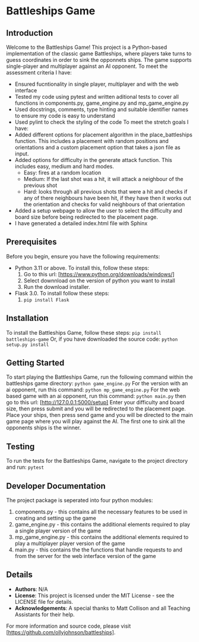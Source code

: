 # Battleships Game

## Introduction
Welcome to the Battleships Game! This project is a Python-based implementation of the classic game Battleships, where players take turns to guess coordinates in order to sink the opponnets ships. 
The game supports single-player and multiplayer against an AI opponent.
To meet the assessment criteria I have:
 - Ensured fucntionality in single player, multiplayer and with the web interface
 - Tested my code using pytest and written aditional tests to cover all functions in components.py, game_engine.py and mp_game_engine.py
 - Used docstrings, comments, type hinting and suitable identifier names to ensure my code is easy to understand
 - Used pylint to check the styling of the code
To meet the stretch goals I have:
 - Added different options for placement algorithm in the place_battleships function. This includes a placement with random positions and orientations and a custom placement option that takes a json file as input.
 - Added options for difficulty in the generate attack function. This includes easy, medium and hard modes.
    - Easy: fires at a random location
    - Medium: If the last shot was a hit, it will attack a neighbour of the previous shot
    - Hard: looks through all previous shots that were a hit and checks if any of there neighbours have been hit, if they have then it works out the orientation and checks for valid neighbours of that orientation
 - Added a setup webpage to allow the user to select the difficulty and board size before being redirected to the placement page.
 - I have generated a detailed index.html file with Sphinx

## Prerequisites
Before you begin, ensure you have the following requirements:
- Python 3.11 or above. To install this, follow these steps:
    1. Go to this url: [https://www.python.org/downloads/windows/]
    2. Select downnload on the version of python you want to install
    3. Run the download installer.
- Flask 3.0. To install follow these steps:
    1. `pip install Flask`

## Installation
To install the Battleships Game, follow these steps:
`pip install battleships-game`
Or, if you have downloaded the source code:
`python setup.py install`

## Getting Started
To start playing the Battleships Game, run the following command within the battleships game directory:
`python game_engine.py`
For the version with an ai opponent, run this command:
`python mp_game_engine.py`
For the web based game with an ai opponent, run this command:
`python main.py`
then go to this url:
[http://127.0.0.1:5000/setup]
Enter your difficulty and board size, then press submit and you will be redirected to the placement page.
Place your ships, then press send game and you will be directed to the main game page where you will play against the AI.
The first one to sink all the opponents ships is the winner.

## Testing
To run the tests for the Battleships Game, navigate to the project directory and run:
`pytest`

## Developer Documentation
The project package is seperated into four python modules:
1. components.py - this contains all the necessary features to be used in creating and setting up the game
2. game_engine.py - this contains the additional elements required to play a single player version of the game
3. mp_game_engine.py - this contains the additional elements required to play a multiplayer player version of the game
4. main.py - this contains the the functions that handle requests to and from the server for the web interface version of the game

## Details
- **Authors**: N/A
- **License**: This project is licensed under the MIT License - see the LICENSE file for details.
- **Acknowledgements**: A special thanks to Matt Collison and all Teaching Assistants for their help.

For more information and source code, please visit [https://github.com/ollyjohnson/battleships].